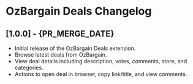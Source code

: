 # OzBargain Deals Changelog

## [1.0.0] - {PR_MERGE_DATE}

- Initial release of the OzBargain Deals extension.
- Browse latest deals from OzBargain.
- View deal details including description, votes, comments, store, and categories.
- Actions to open deal in browser, copy link/title, and view comments. 